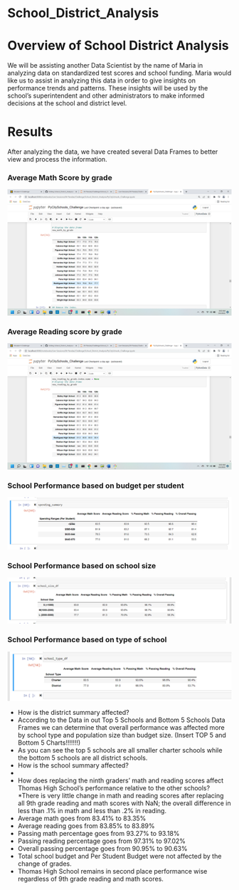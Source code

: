 # School_District_Analysis



# Overview of School District Analysis


We will be assisting another Data Scientist by the name of Maria in analyzing data on standardized test scores and school funding. Maria would like us to assist in analyzing this data in order to give insights on performance trends and patterns. These insights will be used by the school’s superintendent and other administrators to make informed decisions at the school and district level. 

# Results

After analyzing the data, we have created several Data Frames to better view and process the information. 

### Average Math Score by grade
  ![alt text](https://github.com/quorinne/School_District_Analysis/blob/main/Resources/MathbyGrade.png?raw=true) 
  
### Average Reading score by grade 
![alt text](https://github.com/quorinne/School_District_Analysis/blob/main/Resources/ReadingbyGrade.png?raw=true) 

### School Performance based on budget per student
![alt text](https://github.com/quorinne/School_District_Analysis/blob/main/Resources/SpendingSummary.png?raw=true) 

### School Performance based on school size
![alt text](https://github.com/quorinne/School_District_Analysis/blob/main/Resources/SchoolSize.png?raw=true) 

### School Performance based on type of school
![alt text](https://github.com/quorinne/School_District_Analysis/blob/main/Resources/SchoolType.png?raw=true) 


*	How is the district summary affected?
*	According to the Data in out Top 5 Schools and Bottom 5 Schools Data Frames we can determine that overall performance was affected more by school type and population size than budget size.
    (Insert TOP 5 and Bottom 5 Charts!!!!!!!)
*	As you can see the top 5 schools are all smaller charter schools while the bottom 5 schools are all district schools. 
*	How is the school summary affected?
*
*	How does replacing the ninth graders’ math and reading scores affect Thomas High School’s performance relative to the other schools?
*There is very little change in math and reading scores after replacing all 9th grade reading and math scores with NaN; the overall difference in less than .1% in math and less than .2% in reading.
*	Average math goes from 83.41% to 83.35%
*	Average reading goes from 83.85% to 83.89%
*	Passing math percentage goes from 93.27% to 93.18%
* Passing reading percentage goes from 97.31% to 97.02%
*	Overall passing percentage goes from 90.95% to 90.63%
*	Total school budget and Per Student Budget were not affected by the change of grades. 
*	Thomas High School remains in second place performance wise regardless of 9th grade reading and math scores.



